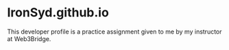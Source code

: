 # IronSyd.github.io

This developer profile is a practice assignment given to me by my instructor at Web3Bridge.
